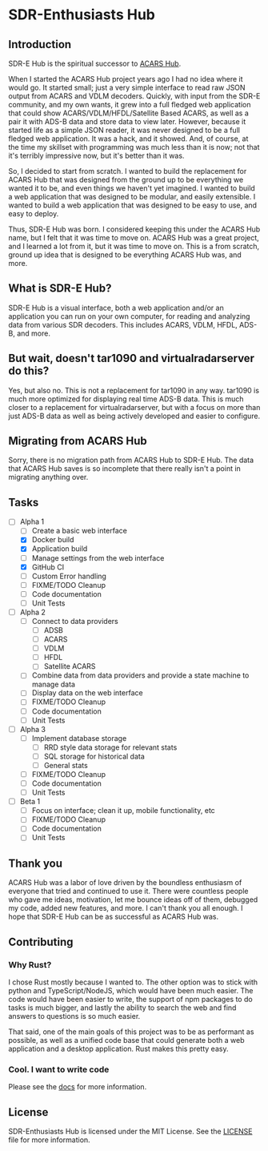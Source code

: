 # SDR-Enthusiasts Hub

## Introduction

SDR-E Hub is the spiritual successor to [ACARS Hub](https://github.com/SDR-Enthusiasts/docker-acarshub).

When I started the ACARS Hub project years ago I had no idea where it would go. It started small; just a very simple interface to read raw JSON output from ACARS and VDLM decoders. Quickly, with input from the SDR-E community, and my own wants, it grew into a full fledged web application that could show ACARS/VDLM/HFDL/Satellite Based ACARS, as well as a pair it with ADS-B data and store data to view later. However, because it started life as a simple JSON reader, it was never designed to be a full fledged web application. It was a hack, and it showed. And, of course, at the time my skillset with programming was much less than it is now; not that it's terribly impressive now, but it's better than it was.

So, I decided to start from scratch. I wanted to build the replacement for ACARS Hub that was designed from the ground up to be everything we wanted it to be, and even things we haven't yet imagined. I wanted to build a web application that was designed to be modular, and easily extensible. I wanted to build a web application that was designed to be easy to use, and easy to deploy.

Thus, SDR-E Hub was born. I considered keeping this under the ACARS Hub name, but I felt that it was time to move on. ACARS Hub was a great project, and I learned a lot from it, but it was time to move on. This is a from scratch, ground up idea that is designed to be everything ACARS Hub was, and more.

## What is SDR-E Hub?

SDR-E Hub is a visual interface, both a web application and/or an application you can run on your own computer, for reading and analyzing data from various SDR decoders. This includes ACARS, VDLM, HFDL, ADS-B, and more.

## But wait, doesn't tar1090 and virtualradarserver do this?

Yes, but also no. This is not a replacement for tar1090 in any way. tar1090 is much more optimized for displaying real time ADS-B data. This is much closer to a replacement for virtualradarserver, but with a focus on more than just ADS-B data as well as being actively developed and easier to configure.

## Migrating from ACARS Hub

Sorry, there is no migration path from ACARS Hub to SDR-E Hub. The data that ACARS Hub saves is so incomplete that there really isn't a point in migrating anything over.

## Tasks

- [ ] Alpha 1
  - [ ] Create a basic web interface
  - [x] Docker build
  - [x] Application build
  - [ ] Manage settings from the web interface
  - [x] GitHub CI
  - [ ] Custom Error handling
  - [ ] FIXME/TODO Cleanup
  - [ ] Code documentation
  - [ ] Unit Tests
- [ ] Alpha 2
  - [ ] Connect to data providers
    - [ ] ADSB
    - [ ] ACARS
    - [ ] VDLM
    - [ ] HFDL
    - [ ] Satellite ACARS
  - [ ] Combine data from data providers and provide a state machine to manage data
  - [ ] Display data on the web interface
  - [ ] FIXME/TODO Cleanup
  - [ ] Code documentation
  - [ ] Unit Tests
- [ ] Alpha 3
  - [ ] Implement database storage
    - [ ] RRD style data storage for relevant stats
    - [ ] SQL storage for historical data
    - [ ] General stats
  - [ ] FIXME/TODO Cleanup
  - [ ] Code documentation
  - [ ] Unit Tests
- [ ] Beta 1
  - [ ] Focus on interface; clean it up, mobile functionality, etc
  - [ ] FIXME/TODO Cleanup
  - [ ] Code documentation
  - [ ] Unit Tests

## Thank you

ACARS Hub was a labor of love driven by the boundless enthusiasm of everyone that tried and continued to use it. There were countless people who gave me ideas, motivation, let me bounce ideas off of them, debugged my code, added new features, and more. I can't thank you all enough. I hope that SDR-E Hub can be as successful as ACARS Hub was.

## Contributing

### Why Rust?

I chose Rust mostly because I wanted to. The other option was to stick with python and TypeScript/NodeJS, which would have been much easier. The code would have been easier to write, the support of npm packages to do tasks is much bigger, and lastly the ability to search the web and find answers to questions is so much easier.

That said, one of the main goals of this project was to be as performant as possible, as well as a unified code base that could generate both a web application and a desktop application. Rust makes this pretty easy.

### Cool. I want to write code

Please see the [docs](docs/DEVELOPMENT.md) for more information.

## License

SDR-Enthusiasts Hub is licensed under the MIT License. See the [LICENSE](LICENSE) file for more information.
